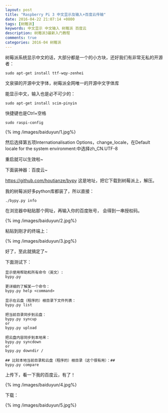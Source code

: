```yaml
---
layout: post
title: "Raspberry Pi 3 中文显示及输入+百度云传输"
date: 2016-04-22 21:07:14 +0800
tags: [树莓派]
keywords: 中文显示 中文输入 树莓派 百度云
description: 树莓派3最新入门教程
comments: true
categories: 2016-04 树莓派
---
```

树莓派系统显示中文的话，大部分都是一个的小方块，还好我们有非常无私的开源者：
```
sudo apt-get install ttf-wqy-zenhei
```
文泉驿的开源中文字体，树莓派全网唯一的开源中文字体库

能显示中文，输入也是必不可少的：<!--more-->
```
sudo apt-get install scim-pinyin
```
快捷键也是Ctrl+空格
```
sudo raspi-config
```

{% img /images/baiduyun/1.jpg%}  


然后选择第五项Internationalisation Options，change_locale，在Default locale for the system environment:中选择zh_CN.UTF-8

重启就可以生效啦~

下面装神器：百度云~

https://github.com/houtianze/bypy
这是地址，把它下载到树莓派上，解压。


我的树莓派好多python库都装了，所以直接：
```
./bypy.py info
```

在浏览器中粘贴那个网址，再输入你的百度账号，
会得到一串授权码。

{% img /images/baiduyun/2.jpg%}  

粘贴到刚才的终端上：

{% img /images/baiduyun/3.jpg%}  

好了，至此就搞定了~

下面测试下：
```
显示使用帮助和所有命令（英文）: 
bypy.py 

更详细的了解某一个命令： 
bypy.py help <command> 

显示在云盘（程序的）根目录下文件列表： 
bypy.py list 

把当前目录同步到云盘： 
bypy.py syncup 
or 
bypy.py upload 

把云盘内容同步到本地来： 
bypy.py syncdown 
or 
bypy.py downdir / 

## 比较本地当前目录和云盘（程序的）根目录（这个很有用）：## 
bypy.py compare
```



上传下，看一下我的百度云，有了！
  
{% img /images/baiduyun/4.jpg%} 

下载：

{% img /images/baiduyun/5.jpg%} 
 